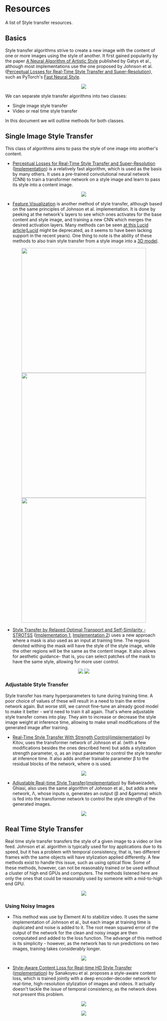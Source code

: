 # Resources
A list of Style transfer resources.

## Basics
Style transfer algorithms strive to create a new image with the content of one or more images using the style of another.
It first gained popularity by the paper [A Neural Algorithm of Artistic Style](https://arxiv.org/pdf/1508.06576.pdf) published by Gatys et al.,
although most implementations use the one proposed by Johnson et al. ([Perceptual Losses for Real-Time Style Transfer and Super-Resolution](https://arxiv.org/pdf/1603.08155.pdf)),
such as PyTorch's [Fast Neural Style](https://github.com/pytorch/examples/tree/master/fast_neural_style).

<p align="center">
  <img src="imgs/gatys.png" />
</p>

We can separate style transfer algorithms into two classes:
- Single image style transfer
- Video or real time style transfer

In this document we will outline methods for both classes.

## Single Image Style Transfer
This class of algorithms aims to pass the style of one image into another's content. 

- [Perceptual Losses for Real-Time Style Transfer and Super-Resolution](https://arxiv.org/pdf/1603.08155.pdf) ([Implementation](https://github.com/pytorch/examples/tree/master/fast_neural_style)) is a relatively fast algorithm, which is used as the basis by many others.
It uses a pre-trained convolutional neural network (CNN) to train a transformer network on a style image and learn to pass its style into 
a content image.

<p align="center">
  <img src="imgs/johnson.png" />
</p>

- [Feature Visualization](https://distill.pub/2017/feature-visualization/) is another method of style transfer, although based
on the same principles of Johnson et al. implementation. It is done by peeking at the network's layers to see which ones activates
for the base content and style image, and training a new CNN which merges the desired activation layers. Many methods
can be seen [at this Lucid article](https://distill.pub/2018/differentiable-parameterizations/)([Lucid](https://github.com/tensorflow/lucid) might be deprecated, 
as it seems to have been lacking support in the recent years). One thing to note is the ability of these methods to also train style transfer from a style image 
into a [3D model](https://distill.pub/2018/differentiable-parameterizations/#section-style-transfer-3d).

<p align="center">
  <img src="imgs/lucid_fft.png" height="400"/>
  <img src="imgs/lucid_pat.png" height="400"/>
  <img src="imgs/lucid_3d.png" height="400"/>
</p>

- [Style Transfer by Relaxed Optimal Transport and Self-Similarity - STROTSS](https://arxiv.org/pdf/1904.12785.pdf) ([Implementation 1](https://github.com/nkolkin13/STROTSS), [Implementation 2](https://github.com/futscdav/strotss)) uses a new approach where
a mask is also used as an input at training time. The regions denoted withing the mask will have the style of the style image, while the other regions
will be the same as the content image. It also allows for aesthetic guidance- that is, you can select patches of the mask to have the same style,
allowing for more user control.

<p align="center">
  <img src="imgs/strotss_1.png" />
  <img src="imgs/strotss_2.png" />
</p>

### Adjustable Style Transfer
Style transfer has many hyperparameters to tune during training time. A poor choice of values of these will result in a need to train the
entire network again. But worse still, we cannot fine-tune an already good model to make it better - we'd need to train it all again. That's
where adjustable style transfer comes into play. They aim to increase or decrease the style image weight at inference time, allowing to 
make small modifications of the generated image after training.

- [Real-Time Style Transfer With Strength Control](https://arxiv.org/pdf/1904.08643.pdf)([implementation](https://github.com/victorkitov/style-transfer-with-strength-control)) 
by Kitov, uses the transformer network of Johnson et al. (with a few modifications besides the ones described here) but adds a stylization strength parameter, 
&alpha;, as an input parameter to control the style transfer at inference time. It also adds another trainable parameter &beta; to the residual blocks of the network, 
where &alpha; is used.

<p align="center">
  <img src="imgs/strength.png" />
</p>

- [Adjustable Real-time Style Transfer](https://arxiv.org/pdf/1811.08560.pdf)([implementation](https://github.com/gnhdnb/adjustable-real-time-style-transfer))
by Babaeizadeh, Ghiasi, also uses the same algorithm of Johnson et al., but adds a new network, &Lambda;, whose inputs &alpha;, generates an output
(&beta; and &gamma) which is fed into the transformer network to control the style strength of the generated images. 

<p align="center">
  <img src="imgs/babaeizadeh.png" />
</p>


## Real Time Style Transfer
Real time style transfer transfers the style of a given image to a video or live feed. Johnson et al. algorithm is typically used for toy applications due to its speed,
but it has a problem with temporal consistency, that is, two different frames with the same objects will have stylization applied differently. A few methods exist
to handle this issue, such as using optical flow. Some of these methods, however, can not be reasonably trained or be used without a cluster of high end GPUs and computers.
The methods listened here are only the ones that could be reasonably used by someone with a mid-to-high end GPU.

<p align="center">
  <img src="imgs/element_ai_nt.gif" />
</p>

### Using Noisy Images
- This method was use by Element AI to stabilize video. It uses the same implementation of Johnson et al., but each image at training time is duplicated and noise is added
to it. The root mean squared error of the output of the network for the clean and noisy image are then computated and added to the loss function. The advange of this method is its simplicity - however, as the network has to run predictions on two images, training takes considerably longer.

<p align="center">
  <img src="imgs/element_ai.gif" />
</p>

- [Style-Aware Content Loss for Real-time HD Style Transfer](https://compvis.github.io/adaptive-style-transfer/) ([implementation](https://github.com/CompVis/adaptive-style-transfer)) by Sanakoyeu et al. proposes a style-aware content loss, which is trained jointly with a deep encoder-decoder network for real-time, high-resolution stylization of images and videos. It actually doesn't tackle the issue of temporal consistency, as the network does not present this problem.

<p align="center">
  <img src="imgs/sanakoyeu.jpg" />
</p>

<p align="center">
  <a href="https://www.youtube.com/watch?v=yrXmRR9nsRA&ab_channel=GradientDude">
    <img src="imgs/sana_video.png" />
  </a>
</p>

